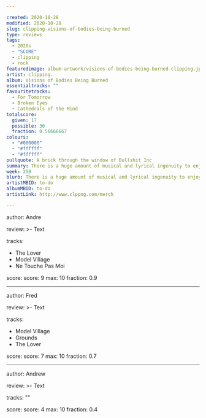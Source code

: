 ```yaml
---

created: 2020-10-28
modified: 2020-10-28
slug: clipping-visions-of-bodies-being-burned
type: reviews
tags:
  - 2020s
  - "SCORE"
  - clipping
  - rock
featuredimage: album-artwork/visions-of-bodies-being-burned-clipping.jpg
artist: clipping.
album: Visions of Bodies Being Burned
essentialtracks: "" 
favouritetracks:
  - For Tomorrow
  - Broken Eyes
  - Cathedrals of the Mind
totalscore:
  given: 17
  possible: 30
  fraction: 0.56666667
colours:
  - "#000000"
  - "#ffffff"
  - "#ffffff"
pullquote: A brick through the window of Bullshit Inc
summary: There is a huge amount of musical and lyrical ingenuity to enjoy here, with strong messages and jovial piss takes. One thing is for certain, Joe Talbot is the town crier, a megaphoned voice of a generation.
week: 250
blurb: There is a huge amount of musical and lyrical ingenuity to enjoy here, with strong messages, jovial piss takes, and Joe Talbot as the megaphoned town crier.
artistMBID: to-do
albumMBID: to-do
artistLink: http://www.clppng.com/merch

---
```


author: Andre

review: >-
  Text

tracks:
  - The Lover
  - Model Village
  - Ne Touche Pas Moi

score:
  score: 9
  max: 10
  fraction: 0.9

---

author: Fred

review: >-
  Text

tracks:
  - Model Village
  - Grounds
  - The Lover

score:
  score: 7
  max: 10
  fraction: 0.7

---

author: Andrew

review: >-
  Text

tracks: ""

score:
  score: 4
  max: 10
  fraction: 0.4